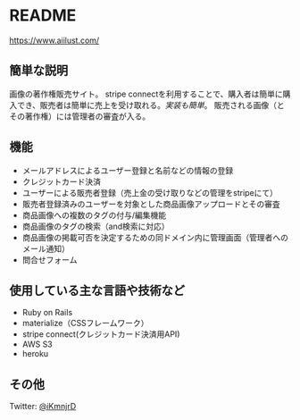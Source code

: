 # README
https://www.aiilust.com/

## 簡単な説明
画像の著作権販売サイト。
stripe connectを利用することで、購入者は簡単に購入でき、販売者は簡単に売上を受け取れる。*実装も簡単*。
販売される画像（とその著作権）には管理者の審査が入る。


## 機能
- メールアドレスによるユーザー登録と名前などの情報の登録
- クレジットカード決済
- ユーザーによる販売者登録（売上金の受け取りなどの管理をstripeにて）
- 販売者登録済みのユーザーを対象とした商品画像アップロードとその審査
- 商品画像への複数のタグの付与/編集機能
- 商品画像のタグの検索（and検索に対応）
- 商品画像の掲載可否を決定するための同ドメイン内に管理画面（管理者へのメール通知）
- 問合せフォーム


## 使用している主な言語や技術など
- Ruby on Rails
- materialize（CSSフレームワーク）
- stripe connect(クレジットカード決済用API)
- AWS S3
- heroku

 
## その他
Twitter: [@iKmnjrD](https://twitter.com/iKmnrjd) 

